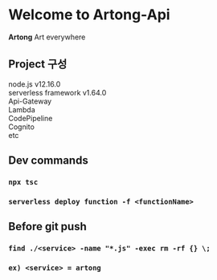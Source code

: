 # Welcome to Artong-Api
  
**Artong** Art everywhere
  
## Project 구성

node.js v12.16.0  
serverless framework v1.64.0  
Api-Gateway  
Lambda  
CodePipeline  
Cognito  
etc

## Dev commands

### `npx tsc`
### `serverless deploy function -f <functionName>`

## Before git push

### `find ./<service> -name "*.js" -exec rm -rf {} \;`
### `ex) <service> = artong`